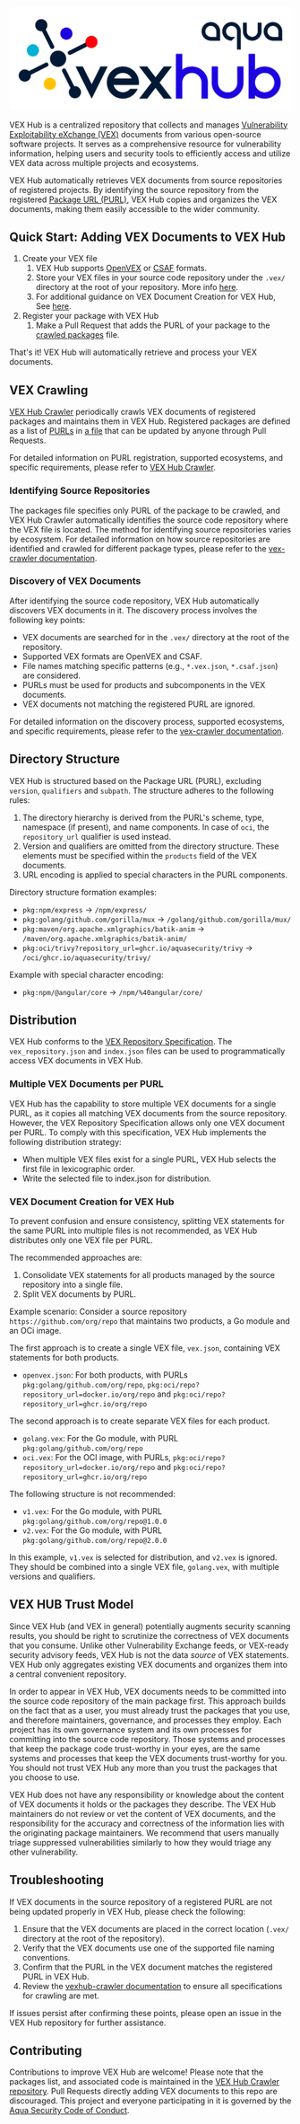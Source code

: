 ![VEX Hub Logo](./vexhub-logo.png)

VEX Hub is a centralized repository that collects and manages [Vulnerability Exploitability eXchange (VEX)][vex] documents from various open-source software projects.
It serves as a comprehensive resource for vulnerability information, helping users and security tools to efficiently access and utilize VEX data across multiple projects and ecosystems.

VEX Hub automatically retrieves VEX documents from source repositories of registered projects.
By identifying the source repository from the registered [Package URL (PURL)][purl], VEX Hub copies and organizes the VEX documents, making them easily accessible to the wider community.

## Quick Start: Adding VEX Documents to VEX Hub

1. Create your VEX file
    1. VEX Hub supports [OpenVEX][openvex] or [CSAF][csaf] formats.
    2. Store your VEX files in your source code repository under the `.vex/` directory at the root of your repository. More info [here](#discovery-of-vex-documents).
    3. For additional guidance on VEX Document Creation for VEX Hub, See [here](#vex-document-creation-for-vex-hub).
2. Register your package with VEX Hub
    1. Make a Pull Request that adds the PURL of your package to the [crawled packages][purl-list] file.

That's it!
VEX Hub will automatically retrieve and process your VEX documents.

## VEX Crawling

[VEX Hub Crawler][vexhub-crawler] periodically crawls VEX documents of registered packages and maintains them in VEX Hub.
Registered packages are defined as a list of [PURLs][purl] in [a file][purl-list] that can be updated by anyone through Pull Requests.

For detailed information on PURL registration, supported ecosystems, and specific requirements, please refer to [VEX Hub Crawler][vexhub-crawler].

### Identifying Source Repositories

The packages file specifies only PURL of the package to be crawled, and VEX Hub Crawler automatically identifies the source code repository where the VEX file is located.
The method for identifying source repositories varies by ecosystem. For detailed information on how source repositories are identified and crawled for different package types, please refer to the [vex-crawler documentation][vexhub-crawler].

### Discovery of VEX Documents

After identifying the source code repository, VEX Hub automatically discovers VEX documents in it. The discovery process involves the following key points:

- VEX documents are searched for in the `.vex/` directory at the root of the repository.
- Supported VEX formats are OpenVEX and CSAF.
- File names matching specific patterns (e.g., `*.vex.json`, `*.csaf.json`) are considered.
- PURLs must be used for products and subcomponents in the VEX documents.
- VEX documents not matching the registered PURL are ignored.

For detailed information on the discovery process, supported ecosystems, and specific requirements, please refer to the [vex-crawler documentation][vexhub-crawler].

## Directory Structure

VEX Hub is structured based on the Package URL (PURL), excluding `version`, `qualifiers` and `subpath`.
The structure adheres to the following rules:

1. The directory hierarchy is derived from the PURL's scheme, type, namespace (if present), and name components. In case of `oci`, the `repository_url` qualifier is used instead.
2. Version and qualifiers are omitted from the directory structure. These elements must be specified within the `products` field of the VEX documents.
3. URL encoding is applied to special characters in the PURL components.

Directory structure formation examples:

- `pkg:npm/express` → `/npm/express/`
- `pkg:golang/github.com/gorilla/mux` → `/golang/github.com/gorilla/mux/`
- `pkg:maven/org.apache.xmlgraphics/batik-anim` → `/maven/org.apache.xmlgraphics/batik-anim/`
- `pkg:oci/trivy?repository_url=ghcr.io/aquasecurity/trivy` → `/oci/ghcr.io/aquasecurity/trivy/`

Example with special character encoding:

- `pkg:npm/@angular/core` → `/npm/%40angular/core/`

## Distribution

VEX Hub conforms to the [VEX Repository Specification][vex-repo-spec]. The `vex_repository.json` and `index.json` files can be used to programmatically access VEX documents in VEX Hub.

### Multiple VEX Documents per PURL

VEX Hub has the capability to store multiple VEX documents for a single PURL, as it copies all matching VEX documents from the source repository.
However, the VEX Repository Specification allows only one VEX document per PURL.
To comply with this specification, VEX Hub implements the following distribution strategy:

- When multiple VEX files exist for a single PURL, VEX Hub selects the first file in lexicographic order.
- Write the selected file to index.json for distribution.

### VEX Document Creation for VEX Hub

To prevent confusion and ensure consistency, splitting VEX statements for the same PURL into multiple files is not recommended, as VEX Hub distributes only one VEX file per PURL.

The recommended approaches are:

1. Consolidate VEX statements for all products managed by the source repository into a single file.
2. Split VEX documents by PURL.
 
Example scenario:
Consider a source repository `https://github.com/org/repo` that maintains two products, a Go module and an OCi image.

The first approach is to create a single VEX file, `vex.json`, containing VEX statements for both products.

- `openvex.json`: For both products, with PURLs `pkg:golang/github.com/org/repo`, `pkg:oci/repo?repository_url=docker.io/org/repo` and `pkg:oci/repo?repository_url=ghcr.io/org/repo`

The second approach is to create separate VEX files for each product.

- `golang.vex`: For the Go module, with PURL `pkg:golang/github.com/org/repo`
- `oci.vex`: For the OCI image, with PURLs, `pkg:oci/repo?repository_url=docker.io/org/repo` and `pkg:oci/repo?repository_url=ghcr.io/org/repo`

The following structure is not recommended:

- `v1.vex`: For the Go module, with PURL `pkg:golang/github.com/org/repo@1.0.0`
- `v2.vex`: For the Go module, with PURL `pkg:golang/github.com/org/repo@2.0.0`

In this example, `v1.vex` is selected for distribution, and `v2.vex` is ignored.
They should be combined into a single VEX file, `golang.vex`, with multiple versions and qualifiers.

## VEX HUB Trust Model

Since VEX Hub (and VEX in general) potentially augments security scanning results, you should be right to scrutinize the correctness of VEX documents that you consume. Unlike other Vulnerability Exchange feeds, or VEX-ready security advisory feeds, VEX Hub is not the data *source* of VEX statements. VEX Hub only aggregates existing VEX documents and organizes them into a central convenient repository.

In order to appear in VEX Hub, VEX documents needs to be committed into the source code repository of the main package first. This approach builds on the fact that as a user, you must already trust the packages that you use, and therefore maintainers, governance, and processes they employ. Each project has its own governance system and its own processes for committing into the source code repository. Those systems and processes that keep the package code trust-worthy in your eyes, are the same systems and processes that keep the VEX documents trust-worthy for you.
You should not trust VEX Hub any more than you trust the packages that you choose to use. 

VEX Hub does not have any responsibility or knowledge about the content of VEX documents it holds or the packages they describe. The VEX Hub maintainers do not review or vet the content of VEX documents, and the responsibility for the accuracy and correctness of the information lies with the originating package maintainers. We recommend that users manually triage suppressed vulnerabilities similarly to how they would triage any other vulnerability.

## Troubleshooting
If VEX documents in the source repository of a registered PURL are not being updated properly in VEX Hub, please check the following:

1. Ensure that the VEX documents are placed in the correct location (`.vex/` directory at the root of the repository).
2. Verify that the VEX documents use one of the supported file naming conventions.
3. Confirm that the PURL in the VEX document matches the registered PURL in VEX Hub.
4. Review the [vexhub-crawler documentation][vexhub-crawler] to ensure all specifications for crawling are met.

If issues persist after confirming these points, please open an issue in the VEX Hub repository for further assistance.

## Contributing
Contributions to improve VEX Hub are welcome!
Please note that the packages list, and associated code is maintained in the [VEX Hub Crawler repository][vexhub-crawler].
Pull Requests directly adding VEX documents to this repo are discouraged.
This project and everyone participating in it is governed by the [Aqua Security Code of Conduct][coc].

[vex]: https://www.ntia.gov/files/ntia/publications/vex_one-page_summary.pdf
[purl]: https://github.com/package-url/purl-spec
[vexhub-crawler]: https://github.com/aquasecurity/vexhub-crawler
[purl-list]: https://github.com/aquasecurity/vexhub-crawler/blob/main/crawler.yaml
[vex-repo-spec]: https://github.com/aquasecurity/vex-repo-spec
[openvex]: https://github.com/openvex/spec
[csaf]: https://docs.oasis-open.org/csaf/csaf/v2.0/os/csaf-v2.0-os.html
[coc]: [https://github.com/aquasecurity/community/blob/main/CODE_OF_CONDUCT.md]
